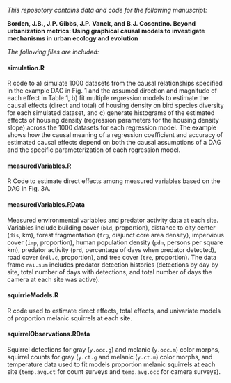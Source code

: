 *This reposotory contains data and code for the following manuscript:*

**Borden, J.B., J.P. Gibbs, J.P. Vanek, and B.J. Cosentino. Beyond urbanization metrics: Using graphical causal models to investigate mechanisms in urban ecology and evolution**

*The following files are included:*

#### simulation.R

R code to a) simulate 1000 datasets from the causal relationships specified in the example DAG in Fig. 1 and the assumed direction and magnitude of each effect in Table 1, b) fit multiple regression models to estimate the causal effects (direct and total) of housing density on bird species diversity for each simulated dataset, and c) generate histograms of the estimated effects of housing density (regression parameters for the housing density slope) across the 1000 datasets for each regression model. The example shows how the causal meaning of a regression coefficient and accuracy of estimated causal effects depend on both the causal assumptions of a DAG and the specific parameterization of each regression model. 

#### measuredVariables.R

R Code to estimate direct effects among measured variables based on the DAG in Fig. 3A. 

#### measuredVariables.RData

Measured environmental variables and predator activity data at each site. Variables include building cover (`bld`, proportion), distance to city center (`dis`, km), forest fragmentation (`frg`, disjunct core area density), impervious cover (`imp`, proportion), human population density (`pdn`, persons per square km), predator activity (`prd`, percentage of days when predator detected), road cover (`rdl.c`, proportion), and tree cover (`tre`, proportion). The data frame `rai.sum` includes predator detection histories (detections by day by site, total number of days with detections, and total number of days the camera at each site was active).

#### squirrleModels.R

R code used to estimate direct effects, total effects, and univariate models of proportion melanic squirrels at each site.

#### squirrelObservations.RData

Squirrel detections for gray (`y.occ.g`) and melanic (`y.occ.m`) color morphs, squirrel counts for gray (`y.ct.g` and melanic (`y.ct.m`) color morphs, and temperature data used to fit models proportion melanic squirrels at each site (`temp.avg.ct` for count surveys and `temp.avg.occ` for camera surveys).

